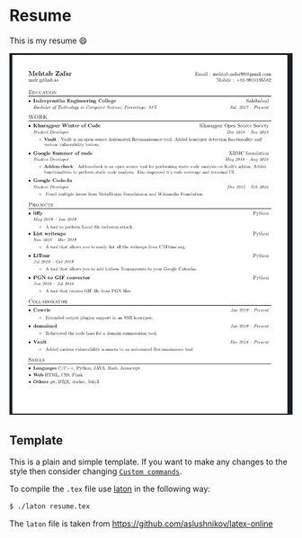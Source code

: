 # Resume

This is my resume :smile:

![resume](./resume.png)

## Template

This is a plain and simple template. If you want to make any changes to the style then consider changing [`Custom commands`](./resume.tex#L40).

To compile the `.tex` file use [laton](./laton) in the following way:

```bash
$ ./laton resume.tex
```

The `laton` file is taken from https://github.com/aslushnikov/latex-online
